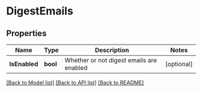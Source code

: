 # DigestEmails

## Properties

Name | Type | Description | Notes
------------ | ------------- | ------------- | -------------
**IsEnabled** | **bool** | Whether or not digest emails are enabled | [optional] 

[[Back to Model list]](../README.md#documentation-for-models) [[Back to API list]](../README.md#documentation-for-api-endpoints) [[Back to README]](../README.md)


